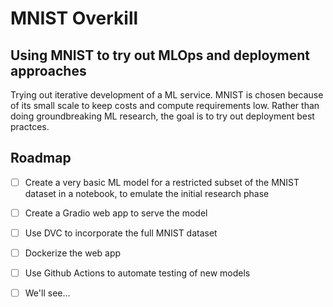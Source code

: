 # MNIST Overkill

## Using MNIST to try out MLOps and deployment approaches

Trying out iterative development of a ML service.
MNIST is chosen because of its small scale to keep costs
and compute requirements low. Rather than doing
groundbreaking ML research, the goal is to try out deployment
best practces.

## Roadmap

- [ ] Create a very basic ML model for a restricted subset
of the MNIST dataset in a notebook, to emulate the initial
research phase

- [ ] Create a Gradio web app to serve the model

- [ ] Use DVC to incorporate the full MNIST dataset

- [ ] Dockerize the web app

- [ ] Use Github Actions to automate testing of new models

- [ ] We'll see...
